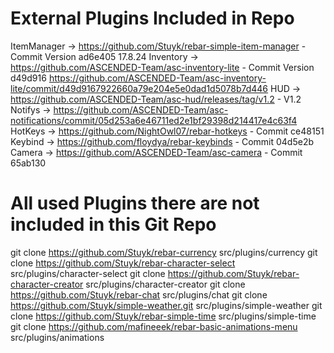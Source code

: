 # External Plugins Included in Repo

ItemManager -> https://github.com/Stuyk/rebar-simple-item-manager - Commit Version ad6e405 17.8.24
Inventory -> https://github.com/ASCENDED-Team/asc-inventory-lite - Commit Version d49d916 https://github.com/ASCENDED-Team/asc-inventory-lite/commit/d49d9167922660a79e204e5e0dad1d5078b7d446
HUD -> https://github.com/ASCENDED-Team/asc-hud/releases/tag/v1.2 - V1.2
Notifys -> https://github.com/ASCENDED-Team/asc-notifications/commit/05d253a6e46711ed2e1bf29398d214417e4c63f4
HotKeys -> https://github.com/NightOwl07/rebar-hotkeys - Commit ce48151
Keybind -> https://github.com/floydya/rebar-keybinds - Commit 04d5e2b
Camera -> https://github.com/ASCENDED-Team/asc-camera - Commit 65ab130

# All used Plugins there are not included in this Git Repo

git clone https://github.com/Stuyk/rebar-currency src/plugins/currency
git clone https://github.com/Stuyk/rebar-character-select src/plugins/character-select
git clone https://github.com/Stuyk/rebar-character-creator src/plugins/character-creator
git clone https://github.com/Stuyk/rebar-chat src/plugins/chat
git clone https://github.com/Stuyk/simple-weather.git src/plugins/simple-weather
git clone https://github.com/Stuyk/rebar-simple-time src/plugins/simple-time
git clone https://github.com/mafineeek/rebar-basic-animations-menu src/plugins/animations
